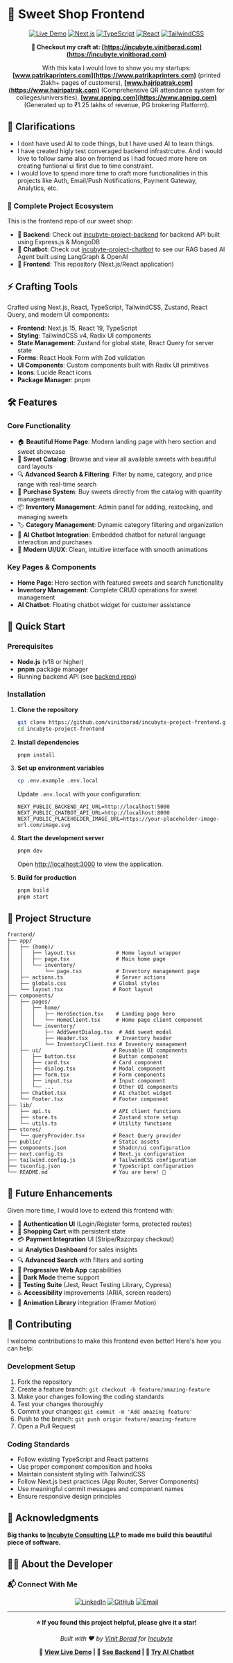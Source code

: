 # 🍭 Sweet Shop Frontend

<div align="center">

[![Live Demo](https://img.shields.io/badge/Live-Demo-brightgreen?style=for-the-badge&logo=internet-explorer)](https://incubyte.vinitborad.com)
[![Next.js](https://img.shields.io/badge/Next.js-000000?style=for-the-badge&logo=nextdotjs&logoColor=white)](#-crafting-tools)
[![TypeScript](https://img.shields.io/badge/TypeScript-007ACC?style=for-the-badge&logo=typescript&logoColor=white)](#-crafting-tools)
[![React](https://img.shields.io/badge/React-20232A?style=for-the-badge&logo=react&logoColor=61DAFB)](#-crafting-tools)
[![TailwindCSS](https://img.shields.io/badge/Tailwind_CSS-38B2AC?style=for-the-badge&logo=tailwind-css&logoColor=white)](#-crafting-tools)


**🎯 Checkout my craft at: [https://incubyte.vinitborad.com](https://incubyte.vinitborad.com)**

With this kata I would love to show you my startups: **[www.patrikaprinters.com](https://www.patrikaprinters.com)** (printed 2lakh+ pages of customers), **[www.hajripatrak.com](https://www.hajripatrak.com)** (Comprehensive QR attendance system for colleges/universities), **[www.apnipg.com](https://www.apnipg.com)** (Generated up to ₹1.25 lakhs of revenue, PG brokering Platform).

</div>

## 🚨 Clarifications

- I dont have used AI to code things, but I have used AI to learn things.
- I have created higly test converaged backend infrastrcutre. And i would love to follow same also on frontend as i had focued more here on creating funtional ui first due to time constraint.
- I would love to spend more time to craft more functionalities in this projects like Auth, Email/Push Notifications, Payment Gateway, Analytics, etc.

### 🔗 Complete Project Ecosystem
This is the frontend repo of our sweet shop:
- 🔧 **Backend**: Check out [incubyte-project-backend](https://github.com/vinitborad/incubyte-project-backend) for backend API built using Express.js & MongoDB
- 🤖 **Chatbot**: Check out [incubyte-project-chatbot](https://github.com/vinitborad/incubyte-project-chatbot) to see our RAG based AI Agent built using LangGraph & OpenAI
- 🎨 **Frontend**: This repository (Next.js/React application)

## ⚡ Crafting Tools

Crafted using Next.js, React, TypeScript, TailwindCSS, Zustand, React Query, and modern UI components:
- **Frontend**: Next.js 15, React 19, TypeScript
- **Styling**: TailwindCSS v4, Radix UI components
- **State Management**: Zustand for global state, React Query for server state
- **Forms**: React Hook Form with Zod validation
- **UI Components**: Custom components built with Radix UI primitives
- **Icons**: Lucide React icons
- **Package Manager**: pnpm

## 🛠️ Features

### Core Functionality
- 🏠 **Beautiful Home Page**: Modern landing page with hero section and sweet showcase
- 🍬 **Sweet Catalog**: Browse and view all available sweets with beautiful card layouts
- 🔍 **Advanced Search & Filtering**: Filter by name, category, and price range with real-time search
- 🛒 **Purchase System**: Buy sweets directly from the catalog with quantity management
- 📦 **Inventory Management**: Admin panel for adding, restocking, and managing sweets
- 🏷️ **Category Management**: Dynamic category filtering and organization
- 🤖 **AI Chatbot Integration**: Embedded chatbot for natural language interaction and purchases
- 🎨 **Modern UI/UX**: Clean, intuitive interface with smooth animations

### Key Pages & Components
- **Home Page**: Hero section with featured sweets and search functionality
- **Inventory Management**: Complete CRUD operations for sweet management
- **AI Chatbot**: Floating chatbot widget for customer assistance

## 🚀 Quick Start

### Prerequisites
- **Node.js** (v18 or higher)
- **pnpm** package manager
- Running backend API (see [backend repo](https://github.com/vinitborad/incubyte-project-backend))

### Installation

1. **Clone the repository**
   ```bash
   git clone https://github.com/vinitborad/incubyte-project-frontend.git
   cd incubyte-project-frontend
   ```

2. **Install dependencies**
   ```bash
   pnpm install
   ```

3. **Set up environment variables**
   ```bash
   cp .env.example .env.local
   ```
   Update `.env.local` with your configuration:
   ```env
   NEXT_PUBLIC_BACKEND_API_URL=http://localhost:5000
   NEXT_PUBLIC_CHATBOT_API_URL=http://localhost:8000
   NEXT_PUBLIC_PLACEHOLDER_IMAGE_URL=https://your-placeholder-image-url.com/image.svg
   ```

4. **Start the development server**
   ```bash
   pnpm dev
   ```
   Open [http://localhost:3000](http://localhost:3000) to view the application.

5. **Build for production**
   ```bash
   pnpm build
   pnpm start
   ```

## 📁 Project Structure

```
frontend/
├── app/
│   ├── (home)/
│   │   ├── layout.tsx             # Home layout wrapper
│   │   ├── page.tsx               # Main home page
│   │   └── inventory/
│   │       └── page.tsx           # Inventory management page
│   ├── actions.ts                 # Server actions
│   ├── globals.css               # Global styles
│   └── layout.tsx                # Root layout
├── components/
│   ├── pages/
│   │   ├── home/
│   │   │   ├── HeroSection.tsx    # Landing page hero
│   │   │   └── HomeClient.tsx     # Home page client component
│   │   └── inventory/
│   │       ├── AddSweetDialog.tsx  # Add sweet modal
│   │       ├── Header.tsx         # Inventory header
│   │       └── InventoryClient.tsx # Inventory management
│   ├── ui/                       # Reusable UI components
│   │   ├── button.tsx            # Button component
│   │   ├── card.tsx              # Card component
│   │   ├── dialog.tsx            # Modal component
│   │   ├── form.tsx              # Form components
│   │   ├── input.tsx             # Input component
│   │   └── ...                   # Other UI components
│   ├── Chatbot.tsx               # AI chatbot widget
│   └── Footer.tsx                # Footer component
├── lib/
│   ├── api.ts                    # API client functions
│   ├── store.ts                  # Zustand store setup
│   └── utils.ts                  # Utility functions
├── stores/
│   └── queryProvider.tsx         # React Query provider
├── public/                       # Static assets
├── components.json               # Shadcn/ui configuration
├── next.config.ts                # Next.js configuration
├── tailwind.config.js            # TailwindCSS configuration
├── tsconfig.json                 # TypeScript configuration
└── README.md                     # You are here! 📍
```

## 🔮 Future Enhancements

Given more time, I would love to extend this frontend with:
- 🔐 **Authentication UI** (Login/Register forms, protected routes)
- 🛒 **Shopping Cart** with persistent state
- 💳 **Payment Integration** UI (Stripe/Razorpay checkout)
- 📊 **Analytics Dashboard** for sales insights
- 🔍 **Advanced Search** with filters and sorting
- 📱 **Progressive Web App** capabilities
- 🌙 **Dark Mode** theme support
- 🧪 **Testing Suite** (Jest, React Testing Library, Cypress)
- ♿ **Accessibility** improvements (ARIA, screen readers)
- 🎨 **Animation Library** integration (Framer Motion)

## 🤝 Contributing

I welcome contributions to make this frontend even better! Here's how you can help:

### Development Setup
1. Fork the repository
2. Create a feature branch: `git checkout -b feature/amazing-feature`
3. Make your changes following the coding standards
4. Test your changes thoroughly
5. Commit your changes: `git commit -m 'Add amazing feature'`
6. Push to the branch: `git push origin feature/amazing-feature`
7. Open a Pull Request

### Coding Standards
- Follow existing TypeScript and React patterns
- Use proper component composition and hooks
- Maintain consistent styling with TailwindCSS
- Follow Next.js best practices (App Router, Server Components)
- Use meaningful commit messages and component names
- Ensure responsive design principles

## 🎉 Acknowledgments

**Big thanks to [Incubyte Consulting LLP](https://incubyte.co) to made me build this beautiful piece of software.**

## 👨‍💻 About the Developer

### 📬 Connect With Me

<div align="center">

[![LinkedIn](https://img.shields.io/badge/LinkedIn-0077B5?style=for-the-badge&logo=linkedin&logoColor=white)](https://www.linkedin.com/in/vinitborad)
[![GitHub](https://img.shields.io/badge/GitHub-100000?style=for-the-badge&logo=github&logoColor=white)](https://github.com/vinitborad)
[![Email](https://img.shields.io/badge/Email-D14836?style=for-the-badge&logo=gmail&logoColor=white)](mailto:vinitboradofficial@gmail.com)

</div>

---

<div align="center">

**⭐ If you found this project helpful, please give it a star!**

*Built with ❤️ by [Vinit Borad](https://github.com/vinitborad) for [Incubyte](https://incubyte.co)*

**🎯 [View Live Demo](https://incubyte.vinitborad.com) | 🔧 [See Backend](https://github.com/vinitborad/incubyte-project-backend) | 🤖 [Try AI Chatbot](https://github.com/vinitborad/incubyte-project-chatbot)**

</div>
